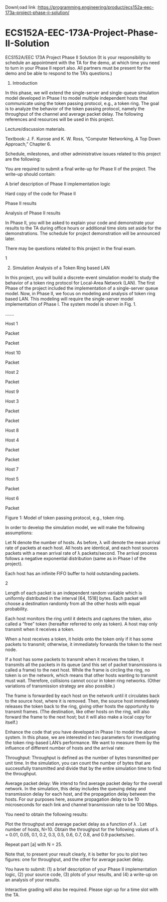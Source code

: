 Downl;oad link :https://programming.engineering/product/ecs152a-eec-173a-project-phase-ii-solution/

# ECS152A-EEC-173A-Project-Phase-II-Solution
ECS152A/EEC 173A Project Phase II Solution
(It is your responsibility to schedule an appointment with the TA for the demo, at which time you need to turn in your Phase II report also. All partners must be present for the demo and be able to respond to the TA’s questions.)

1. Introduction

In this phase, we will extend the single-server and single-queue simulation model developed in Phase I to model multiple independent hosts that communicate using the token passing protocol, e.g., a token ring. The goal is to analyze the behavior of the token passing protocol, namely the throughput of the channel and average packet delay. The following references and resources will be used in this project.

Lecture/discussion materials.

Textbook: J. F. Kurose and K. W. Ross, “Computer Networking, A Top Down Approach,” Chapter 6.

Schedule, milestones, and other administrative issues related to this project are the following:

You are required to submit a final write-up for Phase II of the project. The write-up should contain:

A brief description of Phase II implementation logic

Hard copy of the code for Phase II

Phase II results

Analysis of Phase II results

In Phase II, you will be asked to explain your code and demonstrate your results to the TA during office hours or additional time slots set aside for the demonstrations. The schedule for project demonstration will be announced later.

There may be questions related to this project in the final exam.

1

2. Simulation Analysis of a Token Ring based LAN

In this project, you will build a discrete-event simulation model to study the behavior of a token ring protocol for Local-Area Network (LAN). The first Phase of the project included the implementation of a single-server queue model. Now, in Phase II, we focus on modeling and analysis of token ring based LAN. This modeling will require the single-server model implementation of Phase I. The system model is shown in Fig. 1.

…….

Host 1

Packet

Packet

Host 10

Packet

Host 2

Packet

Host 9

Host 3

Packet

Packet

Host 8

Host 4

Packet

Packet

Host 7

Host 5

Packet

Host 6

Packet

Figure 1: Model of token passing protocol, e.g., token ring.

In order to develop the simulation model, we will make the following assumptions:

Let N denote the number of hosts. As before, λ will denote the mean arrival rate of packets at each host. All hosts are identical, and each host sources packets with a mean arrival rate of λ packets/second. The arrival process follows a negative exponential distribution (same as in Phase I of the project).

Each host has an infinite FIFO buffer to hold outstanding packets.

2

Length of each packet is an independent random variable which is uniformly distributed in the interval [64, 1518] bytes. Each packet will choose a destination randomly from all the other hosts with equal probability.

Each host monitors the ring until it detects and captures the token, also called a “free” token (hereafter referred to only as token). A host may only transmit when it receives a token.

When a host receives a token, it holds onto the token only if it has some packets to transmit; otherwise, it immediately forwards the token to the next node.

If a host has some packets to transmit when it receives the token, it transmits all the packets in its queue (and this set of packet transmissions is called a frame) to the next host. While the frame is circling the ring, no token is on the network, which means that other hosts wanting to transmit must wait. Therefore, collisions cannot occur in token ring networks. (Other variations of transmission strategy are also possible.)

The frame is forwarded by each host on the network until it circulates back to the source host, where it is removed. Then, the source host immediately releases the token back to the ring, giving other hosts the opportunity to transmit frames. (The destination, like other hosts on the ring, will also forward the frame to the next host; but it will also make a local copy for itself.)

Enhance the code that you have developed in Phase I to model the above system. In this phase, we are interested in two parameters for investigating the token ring-based LAN’s performance. We want to measure them by the influence of different number of hosts and the arrival rate:

Throughput: Throughput is defined as the number of bytes transmitted per unit time. In the simulation, you can count the number of bytes that are successfully transmitted and divide that by the entire simulation time to find the throughput.

Average packet delay: We intend to find average packet delay for the overall network. In the simulation, this delay includes the queuing delay and transmission delay for each host, and the propagation delay between the hosts. For our purposes here, assume propagation delay to be 10 microseconds for each link and channel transmission rate to be 100 Mbps.

You need to obtain the following results:

Plot the throughput and average packet delay as a function of λ . Let number of hosts, N=10. Obtain the throughput for the following values of λ = 0.01, 0.05, 0.1, 0.2, 0.3, 0.5, 0.6, 0.7, 0.8, and 0.9 packets/sec.

Repeat part [a] with N = 25.

Note that, to present your result clearly, it is better for you to plot two figures: one for throughput, and the other for average packet delay.

You have to submit: (1) a brief description of your Phase II implementation logic, (2) your source code, (3) plots of your results, and (4) a write-up on an analysis of your results.

Interactive grading will also be required. Please sign up for a time slot with the TA.

